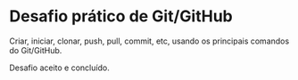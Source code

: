 # Desafio prático de Git/GitHub

Criar, iniciar, clonar, push, pull, commit, etc, usando os principais comandos do Git/GitHub.

Desafio aceito e concluído.



